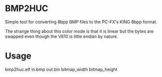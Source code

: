 # BMP2HUC

Simple tool for converting 8bpp BMP files to the PC-FX's KING 8bpp format.

The strange thing about this color mode is that it is linear but the bytes are swapped
even though the V810 is little endian by nature.

# Usage

bmp2huc.elf in.bmp out.bin bitmap_width bitmap_height
